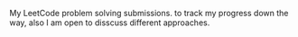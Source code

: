 My LeetCode problem solving submissions. to track my progress down the way, also I am open to disscuss different approaches.
